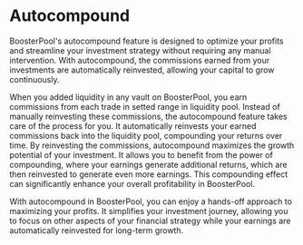 # Autocompound

BoosterPool's autocompound feature is designed to optimize your profits and streamline your investment strategy without requiring any manual intervention. With autocompound, the commissions earned from your investments are automatically reinvested, allowing your capital to grow continuously.

When you added liquidity in any vault on BoosterPool, you earn commissions from each trade in setted range in liquidity pool. Instead of manually reinvesting these commissions, the autocompound feature takes care of the process for you. It automatically reinvests your earned commissions back into the liquidity pool, compounding your returns over time. By reinvesting the commissions, autocompound maximizes the growth potential of your investment. It allows you to benefit from the power of compounding, where your earnings generate additional returns, which are then reinvested to generate even more earnings. This compounding effect can significantly enhance your overall profitability in BoosterPool.

With autocompound in BoosterPool, you can enjoy a hands-off approach to maximizing your profits. It simplifies your investment journey, allowing you to focus on other aspects of your financial strategy while your earnings are automatically reinvested for long-term growth.
